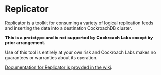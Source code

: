 # Replicator

Replicator is a toolkit for consuming a variety of logical replication feeds and inserting the data
into a destination CockroachDB cluster.

**This is a prototype and is not supported by Cockroach Labs except by prior arrangement.**

Use of this tool is entirely at your own risk and Cockroach Labs makes no guarantees or
warranties about its operation.

[Documentation for Replicator is provided in the wiki](https://github.com/cockroachdb/replicator/wiki).
